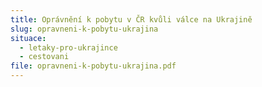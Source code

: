 ```yaml
---
title: Oprávnění k pobytu v ČR kvůli válce na Ukrajině
slug: opravneni-k-pobytu-ukrajina
situace:
  - letaky-pro-ukrajince
  - cestovani
file: opravneni-k-pobytu-ukrajina.pdf
---
```

